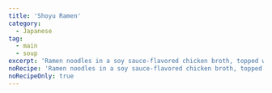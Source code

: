 ```yaml
---
title: 'Shoyu Ramen'
category:
  - Japanese
tag:
  - main
  - soup
excerpt: 'Ramen noodles in a soy sauce-flavored chicken broth, topped with ingredients like green onions, mushrooms, and chicken.'
noRecipe: 'Ramen noodles in a soy sauce-flavored chicken broth, topped with ingredients like green onions, mushrooms, and chicken.'
noRecipeOnly: true
---
```

